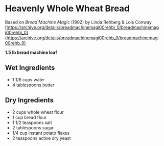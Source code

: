 # Heavenly Whole Wheat Bread

Based on *Bread Machine Magic* (1992) by Linda Rehberg & Lois Conway
[https://archive.org/details/breadmachinemagi00rehb\_0/breadmachinemagi00rehb\_0](https://archive.org/details/breadmachinemagi00rehb_0/breadmachinemagi00rehb_0)

**1.5 lb bread machine loaf**

## Wet Ingredients

* 1 1/8 cups water
* 4 tablespoons butter

## Dry Ingredients

* 2 cups whole wheat flour
* 1 cup bread flour
* 1 1/2 teaspoons salt
* 2 tablespoons sugar
* 1/4 cup instant potato flakes
* 2 teaspoons active dry yeast
